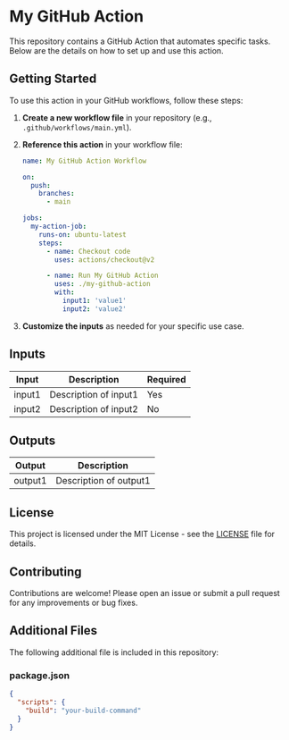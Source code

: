 # My GitHub Action

This repository contains a GitHub Action that automates specific tasks. Below are the details on how to set up and use this action.

## Getting Started

To use this action in your GitHub workflows, follow these steps:

1. **Create a new workflow file** in your repository (e.g., `.github/workflows/main.yml`).
2. **Reference this action** in your workflow file:

   ```yaml
   name: My GitHub Action Workflow

   on:
     push:
       branches:
         - main

   jobs:
     my-action-job:
       runs-on: ubuntu-latest
       steps:
         - name: Checkout code
           uses: actions/checkout@v2

         - name: Run My GitHub Action
           uses: ./my-github-action
           with:
             input1: 'value1'
             input2: 'value2'
   ```

3. **Customize the inputs** as needed for your specific use case.

## Inputs

| Input   | Description               | Required |
|---------|---------------------------|----------|
| input1  | Description of input1     | Yes      |
| input2  | Description of input2     | No       |

## Outputs

| Output  | Description               |
|---------|---------------------------|
| output1 | Description of output1    |

## License

This project is licensed under the MIT License - see the [LICENSE](LICENSE) file for details.

## Contributing

Contributions are welcome! Please open an issue or submit a pull request for any improvements or bug fixes.

## Additional Files

The following additional file is included in this repository:

### package.json

```json
{
  "scripts": {
    "build": "your-build-command"
  }
}
```
